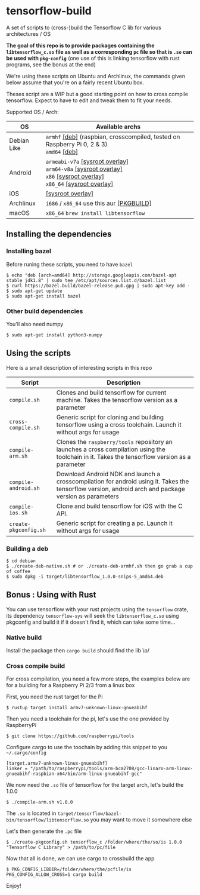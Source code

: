 # tensorflow-build

A set of scripts to (cross-)build the Tensorflow C lib for various architectures / OS

**The goal of this repo is to provide packages containing the `libtensorflow_c.so` file as well as a corresponding `pc` file so that is `.so` can be used with `pkg-config`** (one use of this is linking tensorflow with rust programs, see the bonus at the end)

We're using these scripts on Ubuntu and Archlinux, the commands given below assume that you're on a fairly recent Ubuntu box.

Theses script are a WIP but a good starting point on how to cross compile tensorflow. Expect to have to edit and tweak them to fit your needs.

Supported OS / Arch: 

OS | Available archs
---|---
Debian Like | `armhf` [[deb]](https://s3.amazonaws.com/snips/tensorflow-deb/libtensorflow_1.3.1-snips-2_armhf.deb) (raspbian, crosscompiled, tested on Raspberry Pi 0, 2 & 3) <br> `amd64` [[deb]](https://s3.amazonaws.com/snips/tensorflow-deb/libtensorflow_1.3.1-snips-2_amd64.deb)
Android | `armeabi-v7a` [[sysroot overlay]](https://s3.amazonaws.com/snips/tensorflow-android/tensorflow-android-armeabi-v7a-1.3.1-snips-2.tar.gz) <br> `arm64-v8a` [[sysroot overlay]](https://s3.amazonaws.com/snips/tensorflow-android/tensorflow-android-arm64-v8a-1.3.1-snips-2.tar.gz) <br> `x86` [[sysroot overlay]](https://s3.amazonaws.com/snips/tensorflow-android/tensorflow-android-x86-1.3.1-snips-2.tar.gz) <br> `x86_64` [[sysroot overlay]](https://s3.amazonaws.com/snips/tensorflow-android/tensorflow-android-x86_64-1.3.1-snips-2.tar.gz)
iOS | [[sysroot overlay]](https://s3.amazonaws.com/snips/tensorflow-android/tensorflow-ios-1.3.1-snips-2.tar.gz)
Archlinux | `i686` / `x86_64` use this aur [[PKGBUILD]](https://aur.archlinux.org/packages/tensorflow-git/)
macOS | `x86_64` `brew install libtensorflow`


## Installing the dependencies

### Installing bazel
Before runing these scripts, you need to have `bazel`

```
$ echo "deb [arch=amd64] http://storage.googleapis.com/bazel-apt stable jdk1.8" | sudo tee /etc/apt/sources.list.d/bazel.list
$ curl https://bazel.build/bazel-release.pub.gpg | sudo apt-key add -
$ sudo apt-get update
$ sudo apt-get install bazel
```

### Other build dependencies

You'll also need numpy 

```
$ sudo apt-get install python3-numpy
```

## Using the scripts

Here is a small description of interesting scripts in this repo

Script | Description
--- | ---
`compile.sh` | Clones and build tensorflow for current machine. Takes the tensorflow version as a parameter
`cross-compile.sh` | Generic script for cloning and building tensorflow using a cross toolchain. Launch it without args for usage
`compile-arm.sh` | Clones the `raspberry/tools` repository an launches a cross compilation using the toolchain in it. Takes the tensorflow version as a parameter
`compile-android.sh` | Download Android NDK and launch a crosscompilation for android using it. Takes the tensorflow version, android arch and package version as parameters
`compile-ios.sh` | Clone and build tensorflow for iOS with the C API.
`create-pkgconfig.sh` | Generic script for creating a pc. Launch it without args for usage

### Building a deb
```
$ cd debian
$ ./create-deb-native.sh # or ./create-deb-armhf.sh then go grab a cup of coffee
$ sudo dpkg -i target/libtensorflow_1.0.0-snips-5_amd64.deb

```

## Bonus : Using with Rust

You can use tensorflow with your rust projects using the `tensorflow` crate, its dependency `tensorflow-sys` will seek the `libtensorflow_c.so` using pkgconfig and build it if it doesn't find it, which can take some time...

### Native build

Install the package then `cargo build` should find the lib \o/


### Cross compile build

For cross compilation, you need a few more steps, the examples below are for a building for a Raspberry Pi 2/3 from a linux box

First, you need the rust target for the Pi

```
$ rustup target install armv7-unknown-linux-gnueabihf
```

Then you need a toolchain for the pi, let's use the one provided by RaspberryPi 

```
$ git clone https://github.com/raspberrypi/tools
```

Configure cargo to use the toochain by adding this snippet to you `~/.cargo/config`

```
[target.armv7-unknown-linux-gnueabihf]
linker = "/path/to/raspberrypi/tools/arm-bcm2708/gcc-linaro-arm-linux-gnueabihf-raspbian-x64/bin/arm-linux-gnueabihf-gcc"

```

We now need the `.so` file of tensorflow for the target arch, let's build the 1.0.0

```
$ ./compile-arm.sh v1.0.0
```

The `.so` is located in `target/tensorflow/bazel-bin/tensorflow/libtensorflow.so` you may want to move it somewhere else

Let's then generate the `.pc` file

```
$ ./create-pkgconfig.sh tensorflow_c /folder/where/the/so/is 1.0.0 "Tensorflow C Library" > /path/to/pc/file
```

Now that all is done, we can use cargo to crossbuild the app

```
$ PKG_CONFIG_LIBDIR=/folder/where/the/pcfile/is PKG_CONFIG_ALLOW_CROSS=1 cargo build
```

Enjoy!

